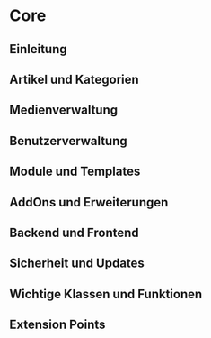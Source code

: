 # Core

## Einleitung

## Artikel und Kategorien

## Medienverwaltung

## Benutzerverwaltung

## Module und Templates

## AddOns und Erweiterungen

## Backend und Frontend

## Sicherheit und Updates

## Wichtige Klassen und Funktionen

## Extension Points
